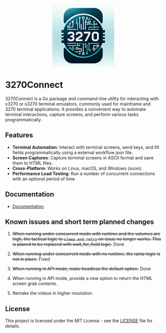 <div style="text-align: center;">
  <img src="docs/logo.png" alt="3270.io" style="max-width: 200px; height: auto;">
</div>

# 3270Connect

3270Connect is a Go package and command-line utility for interacting with x3270 or s3270 terminal emulators, commonly used for mainframe and 3270 terminal applications. It provides a convenient way to automate terminal interactions, capture screens, and perform various tasks programmatically.

## Features

- **Terminal Automation**: Interact with terminal screens, send keys, and fill fields programmatically using a external workflow json file.
- **Screen Captures**: Capture terminal screens in ASCII format and save them to HTML files.
- **Cross-Platform**: Works on Linux, macOS, and Windows (soon).
- **Performance Load Testing**: Run a number of concurrent connections with an optional period of time 

## Documentation

- [ Documentation](https://3270.io)

## Known issues and short term planned changes

1. <s>When running under concurrent mode with runtime and the volumes are high, the tactical logic to `sleep and retry` on issue no longer works. This is planed to be replaced with wait_for_field logic.</s> Done

2. <s>When running under concurrent mode with no runtime, the ramp logic is not in place.</s> Fixed

3. <s>When running in API mode, make headless the default option.</s> Done

4. When running in API mode, provide a new option to return the HTML screen grab contents.

5. Remake the videos in higher resolution.

## License

This project is licensed under the MIT License - see the [LICENSE](LICENSE) file for details.
